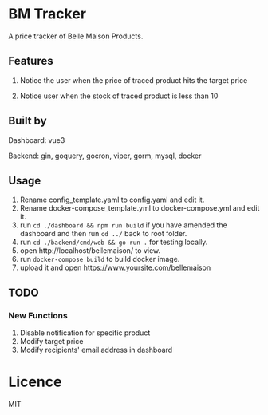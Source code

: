 # BM Tracker

A price tracker of Belle Maison Products.

## Features

1. Notice the user when the price of traced product hits the target price

2. Notice user when the stock of traced product is less than 10

## Built by

Dashboard: vue3

Backend: gin, goquery, gocron, viper, gorm, mysql, docker

## Usage

1. Rename config_template.yaml to config.yaml and edit it.
2. Rename docker-compose_template.yml to docker-compose.yml and edit it.
3. run ```cd ./dashboard && npm run build``` if you have amended the dashboard and then run ```cd ../``` back to root folder.
4. run ```cd ./backend/cmd/web && go run .``` for testing locally.
5. open http://localhost/bellemaison/ to view.
6. run ```docker-compose build``` to build docker image.
7. upload it and open https://www.yoursite.com/bellemaison

## TODO

### New Functions
1. Disable notification for specific product
2. Modify target price
3. Modify recipients' email address in dashboard

# Licence
MIT